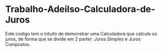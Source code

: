 # Trabalho-Adeilso-Calculadora-de-Juros

  Este codigo tem o intuito de demonstrar uma Calculadora que calcule os juros, de forma que se divide em 2 parter: Juros Simples e Juros Compostos.
